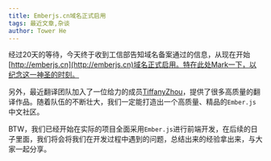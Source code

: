 ```yaml
---
title: Emberjs.cn域名正式启用
tags: 最近文章,杂谈
author: Tower He
---
```


经过20天的等待，今天终于收到工信部告知域名备案通过的信息，从现在开始[http://emberjs.cn](http://emberjs.cn)域名正式启用。特在此处Mark一下，以纪念这一神圣的时刻。

另外，最近翻译团队加入了一位给力的成员[TiffanyZhou](https://github.com/TiffanyZhou)，提供了很多高质量的翻译作品。随着队伍的不断壮大，我们一定能打造出一个高质量、精品的`Ember.js`中文社区。

BTW，我们已经开始在实际的项目全面采用`Ember.js`进行前端开发，在后续的日子里面，我们将会将我们在开发过程中遇到的问题，总结出来的经验拿出来，与大家一起分享。
